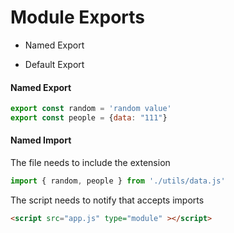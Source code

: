# Module Exports

* Named Export

* Default Export

#### Named Export

```javascript
export const random = 'random value'
export const people = {data: "111"}
```

#### Named Import

The file needs to include the extension

```javascript
import { random, people } from './utils/data.js'
```

The script needs to notify that accepts imports

```html
<script src="app.js" type="module" ></script>
```


